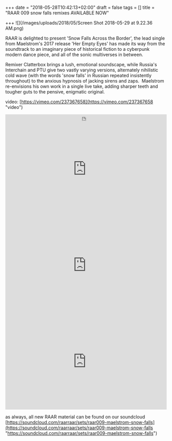 +++
date = "2018-05-28T10:42:13+02:00"
draft = false
tags = []
title = "RAAR 009 snow falls remixes AVAILABLE NOW"

+++
![](/images/uploads/2018/05/Screen Shot 2018-05-29 at 9.22.36 AM.png)

RAAR is delighted to present 'Snow Falls Across the Border', the lead single from Maelstrom's 2017 release 'Her Empty Eyes' has made its way from the soundtrack to an imaginary piece of historical fiction to a cyberpunk modern dance piece, and all of the sonic multiverses in between.

Remixer Clatterbox brings a lush, emotional soundscape, while Russia's Interchain and PTU give two vastly varying versions, alternately nihilistic cold wave (with the words 'snow falls' in Russian repeated insistently throughout) to the anxious hypnosis of jacking sirens and zaps.  Maelstrom re-envisions his own work in a single live take, adding sharper teeth and tougher guts to the pensive, enigmatic original.

video: [https://vimeo.com/237367658](https://vimeo.com/237367658 "video")

<iframe width="100%" height="20" scrolling="no" frameborder="no" allow="autoplay" src="https://w.soundcloud.com/player/?url=https%3A//api.soundcloud.com/tracks/421290537&color=%23322422&inverse=false&auto_play=false&show_user=true"></iframe>

<iframe width="100%" height="300" scrolling="no" frameborder="no" allow="autoplay" src="https://w.soundcloud.com/player/?url=https%3A//api.soundcloud.com/tracks/421385172&color=%23322422&auto_play=false&hide_related=false&show_comments=true&show_user=true&show_reposts=false&show_teaser=true&visual=true"></iframe>

<iframe width="100%" height="300" scrolling="no" frameborder="no" allow="autoplay" src="https://w.soundcloud.com/player/?url=https%3A//api.soundcloud.com/tracks/424204896&color=%23322422&auto_play=false&hide_related=false&show_comments=true&show_user=true&show_reposts=false&show_teaser=true&visual=true"></iframe>

<iframe width="100%" height="300" scrolling="no" frameborder="no" allow="autoplay" src="https://w.soundcloud.com/player/?url=https%3A//api.soundcloud.com/tracks/426595587&color=%23322422&auto_play=false&hide_related=false&show_comments=true&show_user=true&show_reposts=false&show_teaser=true&visual=true"></iframe>

as always, all new RAAR material can be found on our soundcloud [https://soundcloud.com/raarraar/sets/raar009-maelstrom-snow-falls](https://soundcloud.com/raarraar/sets/raar009-maelstrom-snow-falls "https://soundcloud.com/raarraar/sets/raar009-maelstrom-snow-falls")